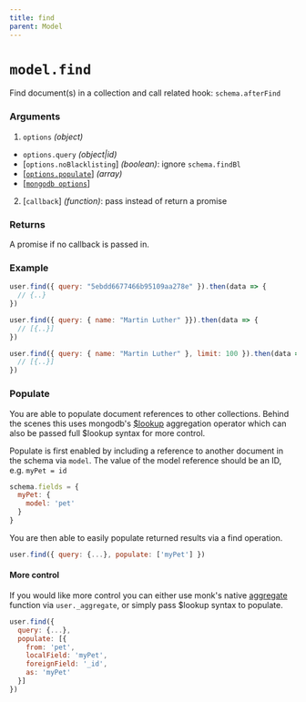 ```yaml
---
title: find
parent: Model
---
```


# `model.find`

Find document(s) in a collection and call related hook: `schema.afterFind`

### Arguments

1. `options` *(object)*
  - `options.query` *(object\|id)*
  - [`options.noBlacklisting`] *(boolean)*: ignore `schema.findBl`
  - [[`options.populate`](#populate)] *(array)*
  - [[`mongodb options`](http://mongodb.github.io/node-mongodb-native/3.2/api/Collection.html#find)]
2. [`callback`] *(function)*: pass instead of return a promise

### Returns

A promise if no callback is passed in.

### Example

```js
user.find({ query: "5ebdd6677466b95109aa278e" }).then(data => {
  // {..}
}) 

user.find({ query: { name: "Martin Luther" }}).then(data => {
  // [{..}]
})

user.find({ query: { name: "Martin Luther" }, limit: 100 }).then(data => {
  // [{..}]
})
```

### Populate

You are able to populate document references to other collections. Behind the scenes 
this uses mongodb's [$lookup](https://docs.mongodb.com/manual/reference/operator/aggregation/lookup/) aggregation operator which can also be passed full $lookup syntax for more control.

Populate is first enabled by including a reference to another document in the schema via `model`.
The value of the model reference should be an ID, e.g. `myPet = id`

```js
schema.fields = {
  myPet: {
    model: 'pet'
  }
}
```

You are then able to easily populate returned results via a find operation.

```js
user.find({ query: {...}, populate: ['myPet'] })
```

#### More control

If you would like more control you can either use monk's native 
[aggregate](https://automattic.github.io/monk/docs/collection/aggregate.html) function via 
`user._aggregate`, or simply pass $lookup syntax to populate.

```js
user.find({ 
  query: {...},
  populate: [{
    from: 'pet',
    localField: 'myPet',
    foreignField: '_id',
    as: 'myPet'
  }]
})
```
